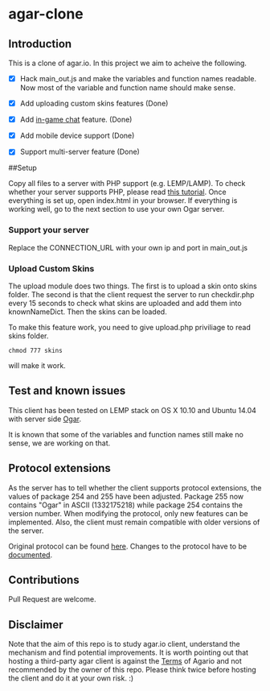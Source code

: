 # agar-clone

## Introduction

This is a clone of agar.io. In this project we aim to acheive the following. 

- [x] Hack main_out.js and make the variables and function names readable. Now most of the variable and function name should make sense. 
- [x] Add uploading custom skins features (Done)
- [x] Add [in-game chat](https://cloud.githubusercontent.com/assets/5158896/8327532/c41e94fa-1a9b-11e5-87cc-f42b5f6ef2df.png) feature. (Done)
- [x] Add mobile device support (Done)
- [x] Support multi-server feature (Done)


##Setup

Copy all files to a server with PHP support (e.g. LEMP/LAMP). To check whether your server supports PHP, please read [this tutorial](http://www.cyberciti.biz/faq/how-do-i-test-php-installation-with-a-phpinfo-page/).
Once everything is set up, open index.html in your browser. If everything is working well, go to the next section to use your own Ogar server.

### Support your server
Replace the CONNECTION_URL with your own ip and port in main_out.js

### Upload Custom Skins
The upload module does two things. The first is to upload a skin onto skins folder. The second is that the client request the server to run checkdir.php every 15 seconds to check what skins are uploaded and add them into knownNameDict. Then the skins can be loaded. 

To make this feature work, you need to give upload.php priviliage to read skins folder. 


``` 
chmod 777 skins 
```

will make it work.



## Test and known issues

This client has been tested on LEMP stack on OS X 10.10 and Ubuntu 14.04 with server side [Ogar](https://github.com/vram4/Ogar).

It is known that some of the variables and function names still make no sense, we are working on that. 

## Protocol extensions
As the server has to tell whether the client supports protocol extensions, the values of package 254 and 255 have been adjusted.
Package 255 now contains "Ogar" in ASCII (1332175218) while package 254 contains the version number. When modifying the protocol,
only new features can be implemented. Also, the client must remain compatible with older versions of the server.

Original protocol can be found [here](https://github.com/vram4/Agar.io-Protocol). Changes to the protocol have to be [documented](PROTOCOL.md).

## Contributions

Pull Request are welcome. 

## Disclaimer

Note that the aim of this repo is to study agar.io client, understand the mechanism and find potential improvements. It is worth pointing out that hosting a third-party agar client is against the [Terms](http://agar.io/terms.txt) of Agario and not recommended by the owner of this repo. Please think twice before hosting the client and do it at your own risk. :)
